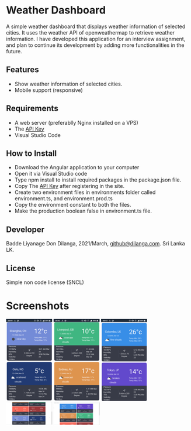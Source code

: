 # Weather Dashboard

A simple weather dashboard that displays weather information of selected cities. It uses the weather API of openweathermap to retrieve weather information. I have developed this application for an interview assignment, and plan to continue its development by adding more functionalities in the future.  

## Features

- Show weather information of selected cities.
- Mobile support (responsive)

## Requirements 

- A web server (preferablly Nginx installed on a VPS)
- The [API Key](https://home.openweathermap.org/api_keys)
- Visual Studio Code

## How to Install

- Download the Angular application to your computer
- Open it via Visual Studio code
- Type npm install to install required packages in the package.json file.
- Copy The [API Key](https://home.openweathermap.org/api_keys) after registering in the site.
- Create two environment files in environments folder called environment.ts, and environment.prod.ts
- Copy the environment constant to both the files. 
- Make the production boolean false in environment.ts file. 

## Developer
Badde Liyanage Don Dilanga, 2021/March, github@dilanga.com.
Sri Lanka LK. 

## License
Simple non code license (SNCL)

# Screenshots
<img src='screenshots/mobile1.png' width='25%'> <img src='screenshots/mobile2.png' width='25%'> <img src='screenshots/mobile3.png' width='25%'> <img src='screenshots/desktop1.png' width='25%'> <img src='screenshots/desktop2.png' width='25%'> 
